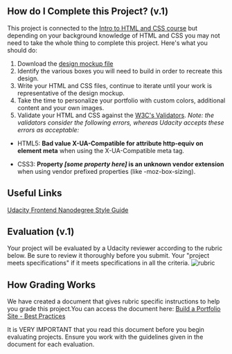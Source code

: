 ## How do I Complete this Project? (v.1)
This project is connected to the [Intro to HTML and CSS course](https://www.udacity.com/course/viewer#!/c-ud304-nd) but depending on your background knowledge of HTML and CSS you may not need to take the whole thing to complete this project. Here's what you should do:

1. Download the [design mockup file](https://storage.googleapis.com/supplemental_media/udacityu/2655898586/p1.pdf)
2. Identify the various boxes you will need to build in order to recreate this design.
3. Write your HTML and CSS files, continue to iterate until your work is representative of the design mockup.
4. Take the time to personalize your portfolio with custom colors, additional content and your own images.
5. Validate your HTML and CSS against the [W3C's Validators](http://validator.w3.org/). *Note: the validators consider the following errors, whereas Udacity accepts these errors as acceptable:*

- HTML5: **Bad value X-UA-Compatible for attribute http-equiv on element meta** when using the X-UA-Compatible meta tag.

- CSS3: **Property *[some property here]* is an unknown vendor extension** when using vendor prefixed properties (like -moz-box-sizing).

## Useful Links
[Udacity Frontend Nanodegree Style Guide](https://storage.googleapis.com/supplemental_media/udacityu/3289678549/HTML%20and%20CSS%20Style%20Guide.pdf)

## Evaluation (v.1)
Your project will be evaluated by a Udacity reviewer according to the rubric below. Be sure to review it thoroughly before you submit. Your "project meets specifications" if it meets specifications in all the criteria. 
![rubric](http://imgur.com/uhX3YFo.jpg)

## How Grading Works

We have created a document that gives rubric specific instructions to help you grade this project.You can access the document here: [Build a Portfolio Site - Best Practices](https://docs.google.com/document/d/1TMTRhrm7Boz1uic9Ji5zfhu-QtimaxVMKqPdVldr-8A/edit)

It is VERY IMPORTANT that you read this document before you begin evaluating projects. Ensure you work with the guidelines given in the document for each evaluation.
